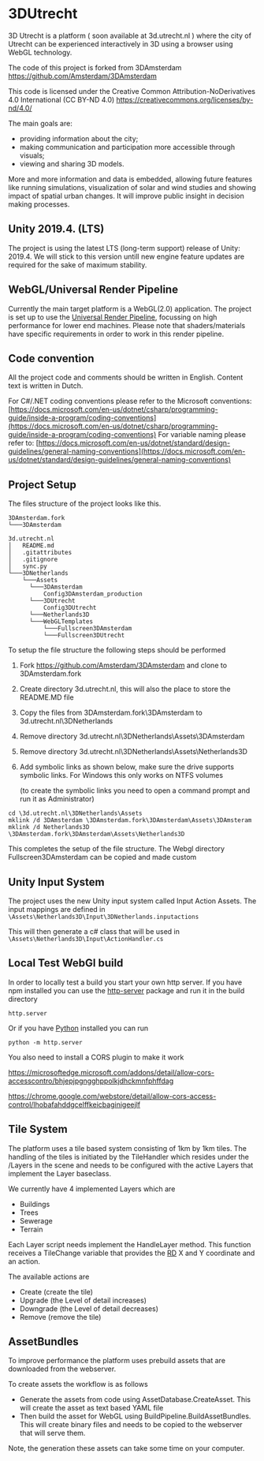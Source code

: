 # 3DUtrecht

3D Utrecht is a platform ( soon available at 3d.utrecht.nl ) where the city of Utrecht can be experienced interactively in 3D using a browser using WebGL technology.

The code of this project is forked from 3DAmsterdam https://github.com/Amsterdam/3DAmsterdam

This code is licensed under the Creative Common Attribution-NoDerivatives 4.0 International (CC BY-ND 4.0) https://creativecommons.org/licenses/by-nd/4.0/

The main goals are:
- providing information about the city;
- making communication and participation more accessible through visuals;
- viewing and sharing 3D models.

More and more information and data is embedded, allowing future features like running simulations, visualization of solar and wind studies and showing impact of spatial urban changes. It will improve public insight in decision making processes.

## Unity 2019.4. (LTS)
The project is using the latest LTS (long-term support) release of Unity: 2019.4.
We will stick to this version untill new engine feature updates are required for the sake of maximum stability.
## WebGL/Universal Render Pipeline
Currently the main target platform is a WebGL(2.0) application.
The project is set up to use the [Universal Render Pipeline](https://unity.com/srp/universal-render-pipeline), focussing on high performance for lower end machines. Please note that shaders/materials have specific requirements in order to work in this render pipeline.

## Code convention 
All the project code and comments should be written in English. Content text is written in Dutch.

For C#/.NET coding conventions please refer to the Microsoft conventions:
[https://docs.microsoft.com/en-us/dotnet/csharp/programming-guide/inside-a-program/coding-conventions](https://docs.microsoft.com/en-us/dotnet/csharp/programming-guide/inside-a-program/coding-conventions)
For variable naming please refer to:
[https://docs.microsoft.com/en-us/dotnet/standard/design-guidelines/general-naming-conventions](https://docs.microsoft.com/en-us/dotnet/standard/design-guidelines/general-naming-conventions)

## Project Setup 

The files structure of the project looks like this. 

```
3DAmsterdam.fork
└───3DAmsterdam
    
3d.utrecht.nl
│   README.md
│   .gitattributes
│   .gitignore
│   sync.py
└───3DNetherlands
    └───Assets
      └───3DAmsterdam
          Config3DAmsterdam_production
      └───3DUtrecht
          Config3DUtrecht
      └───Netherlands3D
      └───WebGLTemplates
          └───Fullscreen3DAmsterdam
          └───Fullscreen3DUtrecht
```

To setup the file structure the following steps should be performed

1. Fork https://github.com/Amsterdam/3DAmsterdam and clone to 3DAmsterdam.fork

2. Create directory 3d.utrecht.nl, this will also the place to store the README.MD file

3. Copy the files from 3DAmsterdam.fork\3DAmsterdam to 3d.utrecht.nl\3DNetherlands

4. Remove directory 3d.utrecht.nl\3DNetherlands\Assets\3DAmsterdam

5. Remove directory 3d.utrecht.nl\3DNetherlands\Assets\Netherlands3D

6. Add symbolic links as shown below, make sure the drive supports symbolic links. For Windows this only works on NTFS volumes

   (to create the symbolic links you need to open a command prompt and run it as Administrator)
```
cd \3d.utrecht.nl\3DNetherlands\Assets
mklink /d 3DAmsterdam \3DAmsterdam.fork\3DAmsterdam\Assets\3DAmsteram
mklink /d Netherlands3D \3DAmsterdam.fork\3DAmsterdam\Assets\Netherlands3D
```

This completes the setup of the file structure. 
The Webgl directory Fullscreen3DAmsterdam can be copied and made custom

## Unity Input System

The project uses the new Unity input system called Input Action Assets. The input mappings are defined in 
`\Assets\Netherlands3D\Input\3DNetherlands.inputactions`

This will then generate a c# class that will be used in 
`\Assets\Netherlands3D\Input\ActionHandler.cs`

## Local Test WebGl build

In order to locally test a build you start your own http server. If you have npm installed you can use the [http-server](https://www.npmjs.com/package/http-server) package and run it in the build directory

```
http.server
```
Or if you have [Python](https://www.google.com)  installed you can run


```
python -m http.server
```

You also need to install a CORS plugin to make it work

https://microsoftedge.microsoft.com/addons/detail/allow-cors-accesscontro/bhjepjpgngghppolkjdhckmnfphffdag

https://chrome.google.com/webstore/detail/allow-cors-access-control/lhobafahddgcelffkeicbaginigeejlf



## Tile System

The platform uses a tile based system consisting of 1km by 1km tiles. The handling of the tiles is initiated by the TileHandler which resides under the /Layers in the scene and needs to be configured with the active Layers that implement the Layer baseclass. 

We currently have 4 implemented Layers which are 

- Buildings
- Trees
- Sewerage
- Terrain

Each Layer script needs implement the HandleLayer method. This function receives a TileChange variable that provides the [RD](https://nl.wikipedia.org/wiki/Rijksdriehoeksco%C3%B6rdinaten)  X and Y coordinate and an action.

The available actions are

- Create (create the tile)
- Upgrade (the Level of detail increases)
- Downgrade (the Level of detail decreases)
- Remove (remove the tile)

## AssetBundles

To improve performance the platform uses prebuild assets that are downloaded from the webserver. 

To create assets the workflow is as follows

- Generate the assets from code using AssetDatabase.CreateAsset. 
  This will create the asset as text based YAML file
- Then build the asset for WebGL using BuildPipeline.BuildAssetBundles. 
  This will create binary files and needs to be copied to the webserver that will serve them.

Note, the generation these assets can take some time on your computer.




```

```